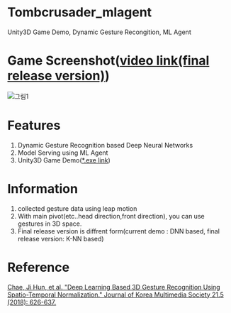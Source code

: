 # Tombcrusader_mlagent
Unity3D Game Demo, Dynamic Gesture Recongition, ML Agent

# Game Screenshot([video link(final release version)](https://youtu.be/7pMLIZpnmyk))
![그림1](https://user-images.githubusercontent.com/61224394/109665780-e0731b80-7bb1-11eb-8916-f5c9f5092ed9.png)

# Features
1. Dynamic Gesture Recognition based Deep Neural Networks
2. Model Serving using ML Agent
3. Unity3D Game Demo([*.exe link](https://github.com/jhcnode/Tombcrusader_mlagent/releases/download/1.0/Release.zip))

# Information 
1. collected gesture data using leap motion
2. With main pivot(etc..head direction,front direction), you can use gestures in 3D space. 
3. Final release version is diffrent form(current demo : DNN based, final release version: K-NN based)

# Reference
[Chae, Ji Hun, et al. "Deep Learning Based 3D Gesture Recognition Using Spatio-Temporal Normalization." Journal of Korea Multimedia Society 21.5 (2018): 626-637.](https://www.koreascience.or.kr/article/JAKO201818564288222.page)
